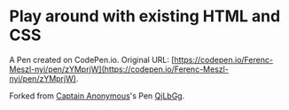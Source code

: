 # Play around with existing HTML and CSS

A Pen created on CodePen.io. Original URL: [https://codepen.io/Ferenc-Meszl-nyi/pen/zYMprjW](https://codepen.io/Ferenc-Meszl-nyi/pen/zYMprjW).



Forked from [Captain Anonymous](http://codepen.io/anon/)'s Pen [QjLbGg](http://codepen.io/anon/pen/QjLbGg/).